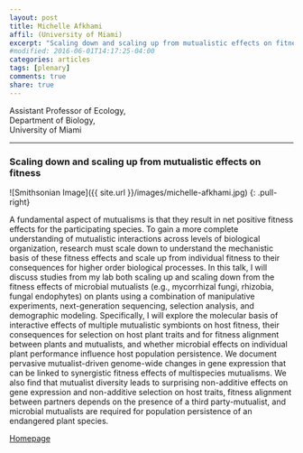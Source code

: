 ```yaml
---
layout: post
title: Michelle Afkhami
affil: (University of Miami)
excerpt: "Scaling down and scaling up from mutualistic effects on fitness"
#modified: 2016-06-01T14:17:25-04:00
categories: articles
tags: [plenary]
comments: true
share: true
---
```


Assistant Professor of Ecology,  
Department of Biology,  
University of Miami  

---

### Scaling down and scaling up from mutualistic effects on fitness

<!-- Lorem ipsum dolor sit amet, test link adipiscing elit. **This is strong**. Nullam dignissim convallis est. Quisque aliquam. -->

![Smithsonian Image]({{ site.url }}/images/michelle-afkhami.jpg)
{: .pull-right}



A fundamental aspect of mutualisms is that they result in net positive fitness effects for the participating species. To gain a more complete understanding of mutualistic interactions across levels of biological organization, research must scale down to understand the mechanistic basis of these fitness effects and scale up from individual fitness to their consequences for higher order biological processes. In this talk, I will discuss studies from my lab both scaling up and scaling down from the fitness effects of microbial mutualists (e.g., mycorrhizal fungi, rhizobia, fungal endophytes) on plants using a combination of manipulative experiments, next-generation sequencing, selection analysis, and demographic modeling. Specifically, I will explore the molecular basis of interactive effects of multiple mutualistic symbionts on host fitness, their consequences for selection on host plant traits and for fitness alignment between plants and mutualists, and whether microbial effects on individual plant performance influence host population persistence. We document pervasive mutualist-driven genome-wide changes in gene expression that can be linked to synergistic fitness effects of multispecies mutualisms. We also find that mutualist diversity leads to surprising non-additive effects on gene expression and non-additive selection on host traits, fitness alignment between partners depends on the presence of a third party-mutualist, and microbial mutualists are required for population persistence of an endangered plant species.


<div markdown="0"><a href="https://michelleafkhami.wordpress.com" class="btn">Homepage</a></div>
